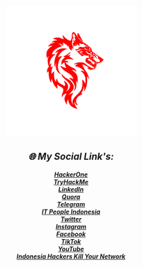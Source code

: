 <p align="center"><img src="ASCII.png" alt="Master of IT" width="300"/></p>

<center><h2><b><i>🌐 My Social Link's:</i></b></h2>
<h5><i><a href="https://hackerone.com/xcod3bughunt3r">HackerOne</a><br>
<a href="https://tryhackme.com/p/Xcod3bughunt3r">TryHackMe</a><br>
<a href="https://www.linkedin.com/in/xcod3bughunt3r">LinkedIn</a><br>
<a href="https://id.quora.com/profile/ALIF-FUSOBAR?ch=10&oid=1837835981&share=f20a095b&srid=hk8GQ9&target_type=user">Quora</a><br>
<a href="https://t.me/xcod3bughunt3r">Telegram</a><br>
<a href="https://t.me/itpeopleindonesia">IT People Indonesia</a><br>
<a href="https://mobile.twitter.com/Xcod3bughunt3r">Twitter</a><br>
<a href="https://www.instagram.com/xcod3bughunt3r">Instagram</a><br>
<a href="https://www.facebook.com/profile.php?id=100082527189835">Facebook</a><br>
<a href="https://tiktok.com/xcod3bughunt3r">TikTok</a><br>
<a href="https://www.youtube.com/channel/UCDRFcjutewkhAioAuqTB5wg">YouTube</a><br>
<a href="https://hackillyournet.id">Indonesia Hackers Kill Your Network</a></i></h5></center>

